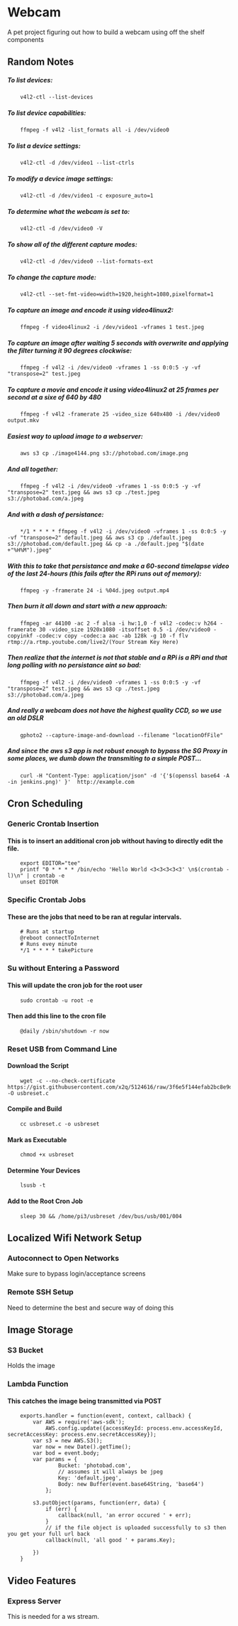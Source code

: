 # Webcam
A pet project figuring out how to build a webcam using off the shelf components

## Random Notes
##### To list devices:
		v4l2-ctl --list-devices

##### To list device capabilities:
		ffmpeg -f v4l2 -list_formats all -i /dev/video0

##### To list a device settings: 
		v4l2-ctl -d /dev/video1 --list-ctrls

##### To modify a device image settings: 
		v4l2-ctl -d /dev/video1 -c exposure_auto=1 

##### To determine what the webcam is set to:
		v4l2-ctl -d /dev/video0 -V

##### To show all of the different capture modes: 
		v4l2-ctl -d /dev/video0 --list-formats-ext

##### To change the capture mode: 
 		v4l2-ctl --set-fmt-video=width=1920,height=1080,pixelformat=1

##### To capture an image and encode it using video4linux2:
		ffmpeg -f video4linux2 -i /dev/video1 -vframes 1 test.jpeg

##### To capture an image after waiting 5 seconds with overwrite and applying the filter turning it 90 degrees clockwise:
		ffmpeg -f v4l2 -i /dev/video0 -vframes 1 -ss 0:0:5 -y -vf "transpose=2" test.jpeg

##### To capture a movie and encode it using video4linux2 at 25 frames per second at a sixe of 640 by 480
		ffmpeg -f v4l2 -framerate 25 -video_size 640x480 -i /dev/video0 output.mkv

##### Easiest way to upload image to a webserver: 
		aws s3 cp ./image4144.png s3://photobad.com/image.png

##### And all together:
		ffmpeg -f v4l2 -i /dev/video0 -vframes 1 -ss 0:0:5 -y -vf "transpose=2" test.jpeg && aws s3 cp ./test.jpeg s3://photobad.com/a.jpeg

##### And with a dash of persistance:
		*/1 * * * * ffmpeg -f v4l2 -i /dev/video0 -vframes 1 -ss 0:0:5 -y -vf "transpose=2" default.jpeg && aws s3 cp ./default.jpeg s3://photobad.com/default.jpeg && cp -a ./default.jpeg "$(date +"%H%M").jpeg" 

##### With this to take that persistance and make a 60-second timelapse video of the last 24-hours (this fails after the RPi runs out of memory):
		ffmpeg -y -framerate 24 -i %04d.jpeg output.mp4

##### Then burn it all down and start with a new approach:
		ffmpeg -ar 44100 -ac 2 -f alsa -i hw:1,0 -f v4l2 -codec:v h264 -framerate 30 -video_size 1920x1080 -itsoffset 0.5 -i /dev/video0 -copyinkf -codec:v copy -codec:a aac -ab 128k -g 10 -f flv rtmp://a.rtmp.youtube.com/live2/(Your Stream Key Here)

##### Then realize that the internet is not that stable and a RPi is a RPi and that long polling with no persistance aint so bad:
		ffmpeg -f v4l2 -i /dev/video0 -vframes 1 -ss 0:0:5 -y -vf "transpose=2" test.jpeg && aws s3 cp ./test.jpeg s3://photobad.com/a.jpeg
		
##### And really a webcam does not have the highest quality CCD, so we use an old DSLR
		gphoto2 --capture-image-and-download --filename "locationOfFile"

##### And since the aws s3 app is not robust enough to bypass the SG Proxy in some places, we dumb down the transmiting to a simple POST...
		curl -H "Content-Type: application/json" -d '{'$(openssl base64 -A -in jenkins.png)' }'  http://example.com



## Cron Scheduling 
### Generic Crontab Insertion
#### This is to insert an additional cron job without having to directly edit the file.
		export EDITOR="tee"
		printf "0 * * * * /bin/echo 'Hello World <3<3<3<3<3' \n$(crontab -l)\n" | crontab -e
		unset EDITOR
### Specific Crontab Jobs
#### These are the jobs that need to be ran at regular intervals.
		# Runs at startup
		@reboot connectToInternet
		# Runs evey minute
		*/1 * * * * takePicture
### Su without Entering a Password
#### This will update the cron job for the root user
		sudo crontab -u root -e
#### Then add this line to the cron file
		@daily /sbin/shutdown -r now
		
### Reset USB from Command Line
#### Download the Script
		wget -c --no-check-certificate https://gist.githubusercontent.com/x2q/5124616/raw/3f6e5f144efab2bc8e9d02b95b8301e1e0eab669/usbreset.c -O usbreset.c
#### Compile and Build
		cc usbreset.c -o usbreset
#### Mark as Executable
		chmod +x usbreset
#### Determine Your Devices
		lsusb -t
#### Add to the Root Cron Job
		sleep 30 && /home/pi3/usbreset /dev/bus/usb/001/004



## Localized Wifi Network Setup
### Autoconnect to Open Networks
Make sure to bypass login/acceptance screens

### Remote SSH Setup
Need to determine the best and secure way of doing this

## Image Storage
### S3 Bucket
Holds the image
### Lambda Function
#### This catches the image being transmitted via POST
		exports.handler = function(event, context, callback) {
			var AWS = require('aws-sdk');
			    AWS.config.update({accessKeyId: process.env.accessKeyId, secretAccessKey: process.env.secretAccessKey});
			var s3 = new AWS.S3();
			var now = new Date().getTime();
			var bod = event.body;
			var params = {
					Bucket: 'photobad.com',
					// assumes it will always be jpeg
					Key: 'default.jpeg',
					Body: new Buffer(event.base64String, 'base64')
				};

			s3.putObject(params, function(err, data) {
				if (err) {
				    callback(null, 'an error occured ' + err);
				}
				// if the file object is uploaded successfully to s3 then you get your full url back
				callback(null, 'all good ' + params.Key);

			})
		}

## Video Features
### Express Server
This is needed for a ws stream. 
		
	
